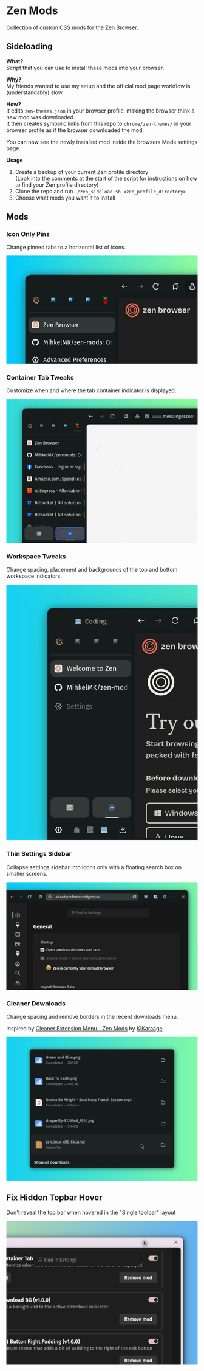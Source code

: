 # Zen Mods

Collection of custom CSS mods for the [Zen Browser](https://zen-browser.app/).

## Sideloading

**What?**\
Script that you can use to install these mods into your browser.

**Why?**\
My friends wanted to use my setup and the official mod page workflow is (understandably) slow.

**How?**\
It edits `zen-themes.json` in your browser profile, making the browser think a new mod was downloaded.\
It then creates symbolic links from this repo to `chrome/zen-themes/` in your browser profile as if the browser downloaded the mod.

You can now see the newly installed mod inside the browsers Mods settings page.

**Usage**

1. Create a backup of your current Zen profile directory\
   (Look into the comments at the start of the script for instructions on how to find your Zen profile directory)
2. Clone the repo and run `./zen_sideload.sh <zen_profile_directory>`
3. Choose what mods you want it to install

## Mods

### Icon Only Pins

Change pinned tabs to a horizontal list of icons.

![Screenshot of customized tabs](https://raw.githubusercontent.com/MihkelMK/zen-mods/refs/heads/main/icon_only_pins/image.png)

### Container Tab Tweaks

Customize when and where the tab container indicator is displayed.

![Screenshot of customized tabs](https://raw.githubusercontent.com/MihkelMK/zen-mods/refs/heads/main/container_tab_tweaks/image.png)

### Workspace Tweaks

Change spacing, placement and backgrounds of the top and bottom workspace indicators.

![Screenshot of customized workspace indicators](https://raw.githubusercontent.com/MihkelMK/zen-mods/refs/heads/main/workspace_tweaks/image.png)

### Thin Settings Sidebar

Collapse settings sidebar into icons only with a floating search box on smaller screens.

![Screenshot of collapsed settings sidebar](https://raw.githubusercontent.com/MihkelMK/zen-mods/refs/heads/main/thin_settings_sidebar/image.png)

### Cleaner Downloads

Change spacing and remove borders in the recent downloads menu.

Inspired by [Cleaner Extension Menu - Zen Mods](https://zen-browser.app/mods/1e86cf37-a127-4f24-b919-d265b5ce29a0/) by [KiKaraage](https://github.com/KiKaraage).

![Screenshot of customized downloads menu](https://raw.githubusercontent.com/MihkelMK/zen-mods/refs/heads/main/cleaner_downloads/image.png)

## Fix Hidden Topbar Hover

Don't reveal the top bar when hovered in the "Single toolbar" layout

![Screenshot of topbar appearing when hovered](https://raw.githubusercontent.com/MihkelMK/zen-mods/refs/heads/main/fix_hidden_topbar_hover/image.png)
